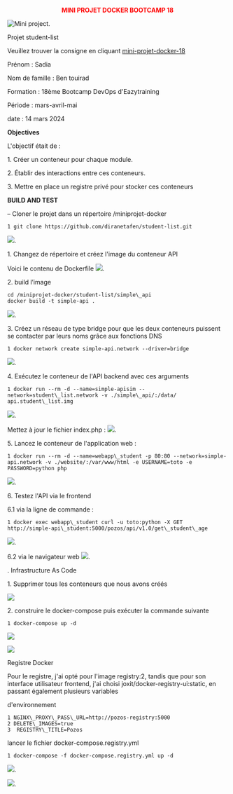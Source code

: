 
<p align="center">
  <strong><span style="color:red;">MINI PROJET DOCKER BOOTCAMP 18</span></strong>
</p> 
<p align="center">

  ![Mini project](https://github.com/Sadiaben/project2/blob/main/php-dev.png "Mini project").
</p>
Projet student-list

Veuillez trouver la consigne en cliquant [mini-projet-docker-18](https://github.com/diranetafen/student-list)

Prénom : Sadia

Nom de famille : Ben touirad

Formation : 18ème Bootcamp DevOps d'Eazytraining

Période : mars-avril-mai

date : 14 mars 2024

**Objectives**

L'objectif était de :

1\. Créer un conteneur pour chaque module.

2\. Établir des interactions entre ces conteneurs.

3\. Mettre en place un registre privé pour stocker ces conteneurs

**BUILD AND TEST**

– Cloner le projet dans un répertoire /miniprojet-docker

    1 git clone https://github.com/diranetafen/student-list.git
![](https://github.com/Sadiaben/project2/blob/main/1.png "").


1\. Changez de répertoire et créez l'image du conteneur API

Voici le contenu de Dockerfile
![](https://github.com/Sadiaben/project2/blob/main/2.png "").

2\. build l’image

    cd /miniprojet-docker/student-list/simple\_api
    docker build -t simple-api .

![](https://github.com/Sadiaben/project2/blob/main/3.png "").


3\. Créez un réseau de type bridge pour que les deux conteneurs puissent se contacter par leurs noms grâce aux fonctions DNS

    1 docker network create simple-api.network --driver=bridge
    
   ![](https://github.com/Sadiaben/project2/blob/main/4.png "").

4\. Exécutez le conteneur de l'API backend avec ces arguments

    1 docker run --rm -d --name=simple-apisim --network=student\_list.network -v ./simple\_api/:/data/ api.student\_list.img
    
  ![](https://github.com/Sadiaben/project2/blob/main/5.png "").

Mettez à jour le fichier index.php :
![](https://github.com/Sadiaben/project2/blob/main/6.png "").

5\. Lancez le conteneur de l'application web :

    1 docker run --rm -d --name=webapp\_student -p 80:80 --network=simple-api.network -v ./website/:/var/www/html -e USERNAME=toto -e PASSWORD=python php
![](https://github.com/Sadiaben/project2/blob/main/14.png "").
        

6\. Testez l'API via le frontend

6\.1 via la ligne de commande :

    1 docker exec webapp\_student curl -u toto:python -X GET http://simple-api\_student:5000/pozos/api/v1.0/get\_student\_age
![](https://github.com/Sadiaben/project2/blob/main/7.png "").

6\.2 via le navigateur web
![](https://github.com/Sadiaben/project2/blob/main/8.png "").

. Infrastructure As Code

1\. Supprimer tous les conteneurs que nous avons créés

![](https://github.com/Sadiaben/project2/blob/main/9.png "")


2\. construire le docker-compose puis exécuter la commande suivante

    1 docker-compose up -d
  ![](https://github.com/Sadiaben/project2/blob/main/10.png "")
    
  ![](https://github.com/Sadiaben/project2/blob/main/11.png "")

Registre Docker

Pour le registre, j'ai opté pour l'image registry:2, tandis que pour son interface utilisateur frontend, j'ai choisi joxit/docker-registry-ui:static, en passant également plusieurs variables

d'environnement

    1 NGINX\_PROXY\_PASS\_URL=http://pozos-registry:5000
    2 DELETE\_IMAGES=true
    3  REGISTRY\_TITLE=Pozos


lancer le fichier docker-compose.registry.yml

    1 docker-compose -f docker-compose.registry.yml up -d
    
![](https://github.com/Sadiaben/project2/blob/main/12.png "").

![](https://github.com/Sadiaben/project2/blob/main/13.png "").


